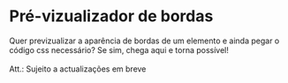 # Pré-vizualizador de bordas

Quer previzualizar a aparência de bordas de um elemento e ainda pegar o código css necessário? Se sim, chega aqui e torna possível! <br> <br>Att.: Sujeito a actualizações em breve